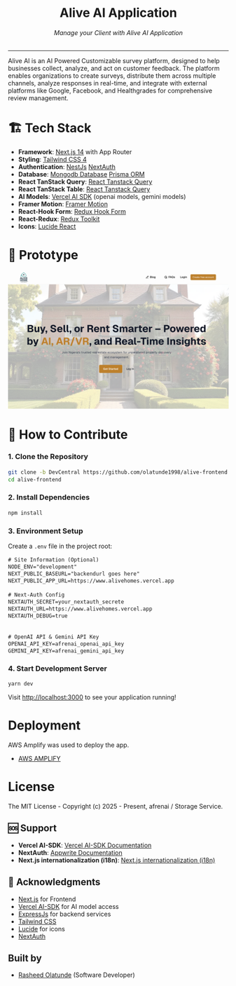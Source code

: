 <div align="center">
<h1>Alive AI Application</h1>
<h6><i>Manage your Client with Alive AI Application</i></h6>
<hr />
</div>

Alive AI is an AI Powered Customizable survey platform, designed to help businesses collect, analyze, and act on customer feedback. The platform enables organizations to create surveys, distribute them across multiple channels, analyze responses in real-time, and integrate with external platforms like Google, Facebook, and Healthgrades for comprehensive review management.

# 🏗️ Tech Stack

- **Framework**: [Next.js 14](https://nextjs.org/) with App Router
- **Styling**: [Tailwind CSS 4](https://tailwindcss.com/)
- **Authentication**: [NestJs](https://nestjs.com/) [NextAuth](https://next-auth.js.org/)
- **Database**: [Mongodb Database](https://account.mongodb.com/) [Prisma ORM](https://www.prisma.io/)
- **React TanStack Query**: [React Tanstack Query](https://tanstack.com/query/latest)
- **React TanStack Table**: [React Tanstack Query](https://tanstack.com/table/v8)
- **AI Models**: [Vercel AI SDK](https://ai-sdk.dev/) (openai models, gemini models)
- **Framer Motion**: [Framer Motion](https://motion.dev/docs)
- **React-Hook Form**: [Redux Hook Form](https://react-hook-form.com)
- **React-Redux**: [Redux Toolkit](https://redux-toolkit.js.org/)
- **Icons**: [Lucide React](https://lucide.dev/)

# 🎯 Prototype

![Minion](public/assets/prototype.png)

# 🚀 How to Contribute

### 1. Clone the Repository

```bash
git clone -b DevCentral https://github.com/olatunde1998/alive-frontend.git
cd alive-frontend
```

### 2. Install Dependencies

```bash
npm install
```

### 3. Environment Setup

Create a `.env` file in the project root:

```env
# Site Information (Optional)
NODE_ENV="development"
NEXT_PUBLIC_BASEURL="backendurl goes here"
NEXT_PUBLIC_APP_URL=https://www.alivehomes.vercel.app

# Next-Auth Config
NEXTAUTH_SECRET=your_nextauth_secrete
NEXTAUTH_URL=https://www.alivehomes.vercel.app
NEXTAUTH_DEBUG=true


# OpenAI API & Gemini API Key
OPENAI_API_KEY=afrenai_openai_api_key
GEMINI_API_KEY=afrenai_gemini_api_key
```

### 4. Start Development Server

```bash
yarn dev
```

Visit [http://localhost:3000](http://localhost:3000) to see your application running!

# Deployment

AWS Amplify was used to deploy the app.

- [AWS AMPLIFY](https://us-east-1.console.aws.amazon.com/amplify)

# License

The MIT License - Copyright (c) 2025 - Present, afrenai / Storage Service.

## 🆘 Support

- **Vercel AI-SDK**: [Vercel AI-SDK Documentation](https://ai-sdk.dev/docs/introduction/)
- **NextAuth**: [Appwrite Documentation](https://next-auth.js.org/)
- **Next.js internationalization (i18n)**: [Next.js internationalization (i18n)](https://next-intl.dev/docs)

## 🙏 Acknowledgments

- [Next.js](https://nextjs.org) for Frontend
- [Vercel AI-SDK](https://ai-sdk.dev/) for AI model access
- [ExpressJs](https://nestjs.com/) for backend services
- [Tailwind CSS](https://tailwindcss.com)
- [Lucide](https://lucide.dev) for icons
- [NextAuth](https://next-auth.js.org/)

## Built by

- [Rasheed Olatunde](https://github.com/olatunde1998) (Software Developer)
